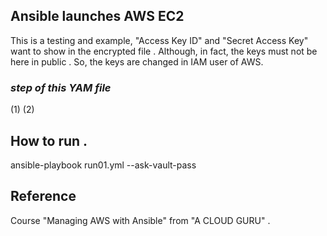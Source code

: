 ## Ansible launches AWS EC2

This is a testing and example,  "Access Key ID" and "Secret Access Key" want to show in the encrypted file . Although, in fact, the keys must not be here in public . So, the keys are changed in IAM user of AWS.

### *step of this YAM file*
(1)
(2)

## How to run .
ansible-playbook run01.yml --ask-vault-pass


## Reference
Course "Managing AWS with Ansible" from "A CLOUD GURU" .